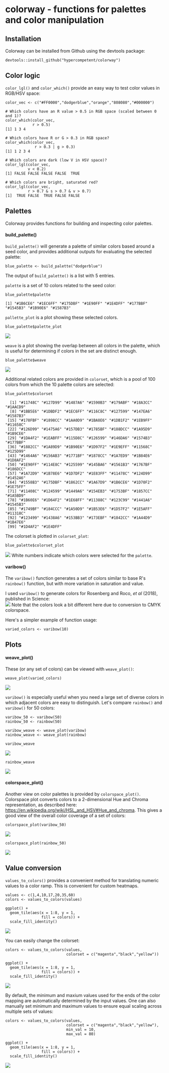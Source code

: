 # colorway - functions for palettes and color manipulation

## Installation

Colorway can be installed from Github using the devtools package:
```
devtools::install_github("hypercompetent/colorway")
```

## Color logic

`color_lgl()` and `color_which()` provide an easy way to test color values in RGB/HSV space:
```
color_vec <- c("#FF0000","dodgerblue","orange","808080","#000000")

# Which colors have an R value > 0.5 in RGB space (scaled between 0 and 1)?
color_which(color_vec,
            r > 0.5)
[1] 1 3 4

# Which colors have R or G > 0.3 in RGB space?
color_which(color_vec,
             r > 0.3 | g > 0.3)
[1] 1 2 3 4

# Which colors are dark (low V in HSV space)?
color_lgl(color_vec,
          v < 0.2)
[1] FALSE FALSE FALSE FALSE  TRUE

# Which colors are bright, saturated red?
color_lgl(color_vec,
          r > 0.7 & s > 0.7 & v > 0.7)
[1]  TRUE FALSE  TRUE FALSE FALSE
```

## Palettes

Colorway provides functions for building and inspecting color palettes.


#### build_palette()

`build_palette()` will generate a palette of similar colors based around a seed color, and provides additional outputs for evaluating the selected palette:
```
blue_palette <- build_palette("dodgerblue")
```
The output of `build_palette()` is a list with 5 entries.

`palette` is a set of 10 colors related to the seed color:
```
blue_palette$palette

[1] "#1B6CE6" "#1EC6FF" "#175DBF" "#1E90FF" "#1E4DFF" "#177BBF" "#1545B3" "#1B90E6" "#1587B3"
```

`pallette_plot` is a plot showing these selected colors.
```
blue_palette$palette_plot
```
![](man/figures/palette_plot.png?raw=true)

`weave` is a plot showing the overlap between all colors in the palette, which is useful for determining if colors in the set are distinct enough.
```
blue_palette$weave
```
![](man/figures/weave_plot.png?raw=true)

Additional related colors are provided in `colorset`, which is a pool of 100 colors from which the 10 palette colors are selected:
```
blue_palette$colorset

  [1] "#11748C" "#127D99" "#1487A6" "#1590B3" "#179ABF" "#18A3CC" "#1AACD9"
  [8] "#1BB5E6" "#1DBDF2" "#1EC6FF" "#116C8C" "#127599" "#147EA6" "#1587B3"
 [15] "#178FBF" "#1898CC" "#1AA0D9" "#1BA8E6" "#1DB1F2" "#1EB9FF" "#11658C"
 [22] "#126D99" "#1475A6" "#157DB3" "#1785BF" "#188DCC" "#1A95D9" "#1B9CE6"
 [29] "#1DA4F2" "#1EABFF" "#115D8C" "#126599" "#146DA6" "#1574B3" "#177BBF"
 [36] "#1882CC" "#1A89D9" "#1B90E6" "#1D97F2" "#1E9EFF" "#11568C" "#125D99"
 [43] "#1464A6" "#156AB3" "#1771BF" "#1878CC" "#1A7ED9" "#1B84E6" "#1D8AF2"
 [50] "#1E90FF" "#114E8C" "#125599" "#145BA6" "#1561B3" "#1767BF" "#186DCC"
 [57] "#1A72D9" "#1B78E6" "#1D7DF2" "#1E83FF" "#11478C" "#124D99" "#1452A6"
 [64] "#1558B3" "#175DBF" "#1862CC" "#1A67D9" "#1B6CE6" "#1D70F2" "#1E75FF"
 [71] "#11408C" "#124599" "#1449A6" "#154EB3" "#1753BF" "#1857CC" "#1A5BD9"
 [78] "#1B60E6" "#1D64F2" "#1E68FF" "#11388C" "#123C99" "#1441A6" "#1545B3"
 [85] "#1749BF" "#184CCC" "#1A50D9" "#1B53E6" "#1D57F2" "#1E5AFF" "#11318C"
 [92] "#123499" "#1438A6" "#153BB3" "#173EBF" "#1842CC" "#1A44D9" "#1B47E6"
 [99] "#1D4AF2" "#1E4DFF"
```

The colorset is plotted in `colorset_plot`:
```
blue_palette$colorset_plot
```
![](man/figures/colorset_plot.png?raw=true)
White numbers indicate which colors were selected for the `palette`.

#### varibow()

The `varibow()` function generates a set of colors similar to base R's `rainbow()` function, but with more variation in saturation and value.

I used `varibow()` to generate colors for Rosenberg and Roco, *et al* (2018), published in Science:  
![](man/figures/varibow_figure_example.png?raw=true)
Note that the colors look a bit different here due to conversion to CMYK colorspace.

Here's a simpler example of function usage:
```
varied_colors <- varibow(10)
```

## Plots

#### weave_plot()

These (or any set of colors) can be viewed with `weave_plot()`:
```
weave_plot(varied_colors)
```
![](man/figures/varibow_plot.png?raw=true)

`varibow()` is especially useful when you need a large set of diverse colors in which adjacent colors are easy to distinguish. Let's compare `rainbow()` and `varibow()` for 50 colors:
```
varibow_50 <- varibow(50)
rainbow_50 <- rainbow(50)

varibow_weave <- weave_plot(varibow)
rainbow_weave <- weave_plot(rainbow)

varibow_weave
```
![](man/figures/varibow_50_weave.png?raw=true)


```
rainbow_weave
```
![](man/figures/rainbow_50_weave.png?raw=true)

#### colorspace_plot()

Another view on color palettes is provided by `colorspace_plot()`. Colorspace plot converts colors to a 2-dimensional Hue and Chroma representation, as described here: https://en.wikipedia.org/wiki/HSL_and_HSV#Hue_and_chroma. This gives a good view of the overall color coverage of a set of colors:
```
colorspace_plot(varibow_50)
```
![](man/figures/varibow_colorspace.png?raw=true)

```
colorspace_plot(rainbow_50)
```
![](man/figures/rainbow_colorspace.png?raw=true)



## Value conversion

`values_to_colors()` provides a convenient method for translating numeric values to a color ramp. This is convenient for custom heatmaps.
```
values <- c(1,4,10,17,20,35,60)
colors <- values_to_colors(values)

ggplot() +
  geom_tile(aes(x = 1:8, y = 1,
                fill = colors)) +
  scale_fill_identity()
```
![](man/figures/v2c_plot1.png?raw=true)

You can easily change the colorset:
```
colors <- values_to_colors(values,
                           colorset = c("magenta","black","yellow"))

ggplot() +
  geom_tile(aes(x = 1:8, y = 1,
                fill = colors)) +
  scale_fill_identity()
```
![](man/figures/v2c_plot2.png?raw=true)

By default, the minimum and maxium values used for the ends of the color mapping are automatically determined by the input values. One can also manually set minimum and maximum values to ensure equal scaling across multiple sets of values:
```
colors <- values_to_colors(values,
                           colorset = c("magenta","black","yellow"),
                           min_val = 10,
                           max_val = 80)

ggplot() +
  geom_tile(aes(x = 1:8, y = 1,
                fill = colors)) +
  scale_fill_identity()
```
![](man/figures/v2c_plot3.png?raw=true)

